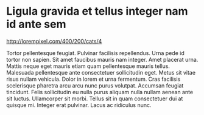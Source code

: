 # Ligula gravida et tellus integer nam id ante sem

http://lorempixel.com/400/200/cats/4

Tortor pellentesque feugiat. Pulvinar facilisis repellendus. Urna pede id tortor non sapien. Sit amet faucibus mauris nam integer. Amet placerat urna. Mattis neque eget mauris etiam quam pellentesque mauris tellus. Malesuada pellentesque ante consectetuer sollicitudin eget. Metus sit vitae risus nullam vehicula. Dolor in lorem et urna fermentum. Cras facilisis scelerisque pharetra arcu arcu nunc purus volutpat. Accumsan feugiat tincidunt. Felis sollicitudin eu nulla purus aliquam nulla nullam aenean ante sit luctus. Ullamcorper sit morbi. Tellus sit in quam consectetuer dui at quisque mi. Integer erat pulvinar. Lacus ac ridiculus nunc.